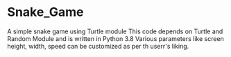 # Snake_Game
A simple snake game using Turtle module
This code depends on Turtle and Random Module and is written in Python 3.8
Various parameters like screen height, width, speed can be customized as per th userr's liking.

